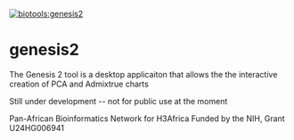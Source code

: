 [![biotools:genesis2](https://img.shields.io/badge/biotools-genesis2-blue)](https://bio.tools/genesis2)

# genesis2

The Genesis 2 tool is a desktop applicaiton that allows the the interactive creation of PCA and Admixtrue charts




Still under development -- not for public use at the moment

Pan-African Bioinformatics Network for H3Africa
Funded by the NIH, Grant U24HG006941

